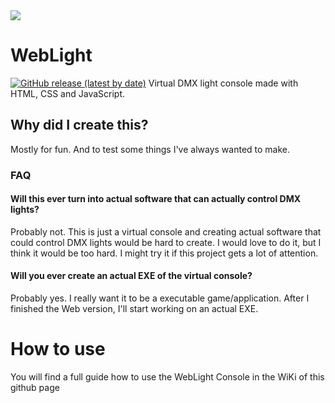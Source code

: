 <img src="https://primary.jwwb.nl/public/l/o/q/temp-tixxszvllhaqqpyikuaa/20qhbe/weblight_controller.png?enable-io=true&enable=upscale&width=980">

# WebLight
[![GitHub release (latest by date)](https://img.shields.io/github/v/release/AkaMikeeee/WebLight)](https://github.com/AkaMikeeee/WebLight/releases)
Virtual DMX light console made with HTML, CSS and JavaScript.

## Why did I create this?
Mostly for fun. And to test some things I've always wanted to make. 


### FAQ
#### Will this ever turn into actual software that can actually control DMX lights?
Probably not. This is just a virtual console and creating actual software that could control DMX lights would be hard to create. I would love to do it, but I think it would be too hard. I might try it if this project gets a lot of attention.

#### Will you ever create an actual EXE of the virtual console?
Probably yes. I really want it to be a executable game/application. After I finished the Web version, I'll start working on an actual EXE.

# How to use
You will find a full guide how to use the WebLight Console in the WiKi of this github page
